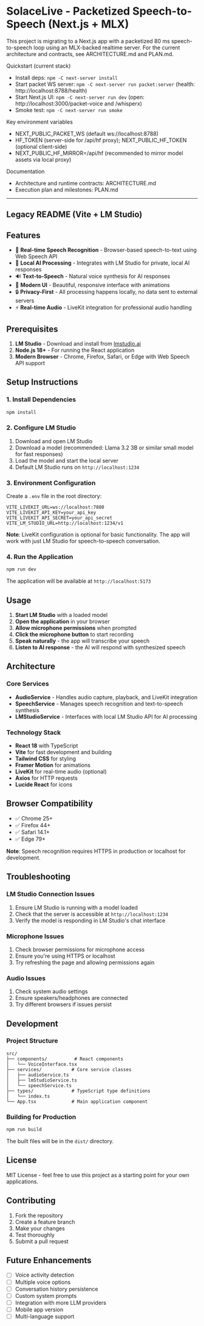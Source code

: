 # SolaceLive - Packetized Speech-to-Speech (Next.js + MLX)

This project is migrating to a Next.js app with a packetized 80 ms speech-to-speech loop using an MLX-backed realtime server. For the current architecture and contracts, see ARCHITECTURE.md and PLAN.md.

Quickstart (current stack)
- Install deps: `npm -C next-server install`
- Start packet WS server: `npm -C next-server run packet:server` (health: http://localhost:8788/health)
- Start Next.js UI: `npm -C next-server run dev` (open: http://localhost:3000/packet-voice and /whisperx)
- Smoke test: `npm -C next-server run smoke`

Key environment variables
- NEXT_PUBLIC_PACKET_WS (default ws://localhost:8788)
- HF_TOKEN (server-side for /api/hf proxy); NEXT_PUBLIC_HF_TOKEN (optional client-side)
- NEXT_PUBLIC_HF_MIRROR=/api/hf (recommended to mirror model assets via local proxy)

Documentation
- Architecture and runtime contracts: ARCHITECTURE.md
- Execution plan and milestones: PLAN.md

---

## Legacy README (Vite + LM Studio)

## Features

- 🎤 **Real-time Speech Recognition** - Browser-based speech-to-text using Web Speech API
- 🤖 **Local AI Processing** - Integrates with LM Studio for private, local AI responses
- 🔊 **Text-to-Speech** - Natural voice synthesis for AI responses
- 🎨 **Modern UI** - Beautiful, responsive interface with animations
- 🔒 **Privacy-First** - All processing happens locally, no data sent to external servers
- ⚡ **Real-time Audio** - LiveKit integration for professional audio handling

## Prerequisites

1. **LM Studio** - Download and install from [lmstudio.ai](https://lmstudio.ai/)
2. **Node.js 18+** - For running the React application
3. **Modern Browser** - Chrome, Firefox, Safari, or Edge with Web Speech API support

## Setup Instructions

### 1. Install Dependencies

```bash
npm install
```

### 2. Configure LM Studio

1. Download and open LM Studio
2. Download a model (recommended: Llama 3.2 3B or similar small model for fast responses)
3. Load the model and start the local server
4. Default LM Studio runs on `http://localhost:1234`

### 3. Environment Configuration

Create a `.env` file in the root directory:

```env
VITE_LIVEKIT_URL=ws://localhost:7880
VITE_LIVEKIT_API_KEY=your_api_key
VITE_LIVEKIT_API_SECRET=your_api_secret
VITE_LM_STUDIO_URL=http://localhost:1234/v1
```

**Note**: LiveKit configuration is optional for basic functionality. The app will work with just LM Studio for speech-to-speech conversation.

### 4. Run the Application

```bash
npm run dev
```

The application will be available at `http://localhost:5173`

## Usage

1. **Start LM Studio** with a loaded model
2. **Open the application** in your browser
3. **Allow microphone permissions** when prompted
4. **Click the microphone button** to start recording
5. **Speak naturally** - the app will transcribe your speech
6. **Listen to AI response** - the AI will respond with synthesized speech

## Architecture

### Core Services

- **AudioService** - Handles audio capture, playback, and LiveKit integration
- **SpeechService** - Manages speech recognition and text-to-speech synthesis
- **LMStudioService** - Interfaces with local LM Studio API for AI processing

### Technology Stack

- **React 18** with TypeScript
- **Vite** for fast development and building
- **Tailwind CSS** for styling
- **Framer Motion** for animations
- **LiveKit** for real-time audio (optional)
- **Axios** for HTTP requests
- **Lucide React** for icons

## Browser Compatibility

- ✅ Chrome 25+
- ✅ Firefox 44+
- ✅ Safari 14.1+
- ✅ Edge 79+

**Note**: Speech recognition requires HTTPS in production or localhost for development.

## Troubleshooting

### LM Studio Connection Issues

1. Ensure LM Studio is running with a model loaded
2. Check that the server is accessible at `http://localhost:1234`
3. Verify the model is responding in LM Studio's chat interface

### Microphone Issues

1. Check browser permissions for microphone access
2. Ensure you're using HTTPS or localhost
3. Try refreshing the page and allowing permissions again

### Audio Issues

1. Check system audio settings
2. Ensure speakers/headphones are connected
3. Try different browsers if issues persist

## Development

### Project Structure

```
src/
├── components/          # React components
│   └── VoiceInterface.tsx
├── services/           # Core service classes
│   ├── audioService.ts
│   ├── lmStudioService.ts
│   └── speechService.ts
├── types/              # TypeScript type definitions
│   └── index.ts
└── App.tsx             # Main application component
```

### Building for Production

```bash
npm run build
```

The built files will be in the `dist/` directory.

## License

MIT License - feel free to use this project as a starting point for your own applications.

## Contributing

1. Fork the repository
2. Create a feature branch
3. Make your changes
4. Test thoroughly
5. Submit a pull request

## Future Enhancements

- [ ] Voice activity detection
- [ ] Multiple voice options
- [ ] Conversation history persistence
- [ ] Custom system prompts
- [ ] Integration with more LLM providers
- [ ] Mobile app version
- [ ] Multi-language support
